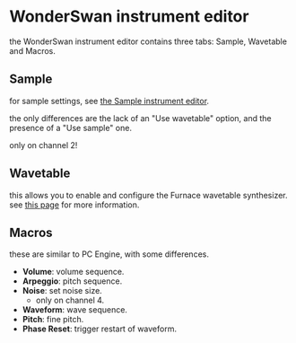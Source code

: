 # WonderSwan instrument editor

the WonderSwan instrument editor contains three tabs: Sample, Wavetable and Macros.

## Sample

for sample settings, see [the Sample instrument editor](sample.md).

the only differences are the lack of an "Use wavetable" option, and the presence of a "Use sample" one.

only on channel 2!

## Wavetable

this allows you to enable and configure the Furnace wavetable synthesizer. see [this page](wavesynth.md) for more information.

## Macros

these are similar to PC Engine, with some differences.

- **Volume**: volume sequence.
- **Arpeggio**: pitch sequence.
- **Noise**: set noise size.
  - only on channel 4.
- **Waveform**: wave sequence.
- **Pitch**: fine pitch.
- **Phase Reset**: trigger restart of waveform.
